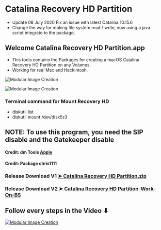 # Catalina Recovery HD Partition
- Update 08 July 2020 Fix an issue with latest Catalina 10.15.6
- Change the way for making file system read / write, now using a java script integrate to the package.

## Welcome Catalina Recovery HD Partition.app
- This tools contains the Packages for creating a macOS Catalina Recovery HD Partition on any Volumes.
- Working for real Mac and Hackintosh.

![Modular Image Creation](https://i25.servimg.com/u/f25/18/50/18/69/captu847.png)

![Modular Image Creation](https://i25.servimg.com/u/f25/18/50/18/69/captu848.png)

### Terminal command for Mount Recovery HD
- diskutil list
- diskutil mount /dev/disk5s3


## NOTE: To use this program, you need the SIP disable and the Gatekeeper disable

#### Credit: dm Tools [Apple](https://support.apple.com)

#### Credit: Package chris1111

### Release Download V1 [➤ Catalina Recovery HD Partition.zip](https://github.com/chris1111/Catalina-Recovery-HD-Partition/releases/tag/V1)

### Release Download V2 [➤ Catalina Recovery HD Partition-Work-On-BS](https://github.com/chris1111/Catalina-Recovery-HD-Partition/releases/tag/V2)

## Follow every steps in the Video ⬇︎

[![Modular Image Creation](https://i.ibb.co/K5bFrB5/VIDEO.png)](https://youtu.be/FTRv1N0lRjg)
